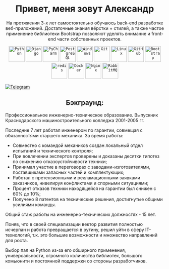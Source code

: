 <h1 align="center">Привет, меня зовут Александр</h1> 

<p align="center">На протяжении 3-х лет самостоятельно обучаюсь back-end разработке веб-приложений. Достаточные знания вёрстки + стилей, а также частое применение библиотеки Bootstrap позволяют уделять внимание и front-end части собственных проектов.</p>

<div align="center">
	<code><img width="50" src="https://raw.githubusercontent.com/marwin1991/profile-technology-icons/refs/heads/main/icons/python.png" alt="Python" title="Python"/></code>
	<code><img width="50" src="https://raw.githubusercontent.com/marwin1991/profile-technology-icons/refs/heads/main/icons/django.png" alt="Django" title="Django"/></code>
	<code><img width="50" src="https://raw.githubusercontent.com/marwin1991/profile-technology-icons/refs/heads/main/icons/pycharm.png" alt="PyCharm" title="PyCharm"/></code>
	<code><img width="50" src="https://raw.githubusercontent.com/marwin1991/profile-technology-icons/refs/heads/main/icons/postgresql.png" alt="PostgreSQL" title="PostgreSQL"/></code>
	<code><img width="50" src="https://raw.githubusercontent.com/marwin1991/profile-technology-icons/refs/heads/main/icons/windows.png" alt="Windows" title="Windows"/></code>
	<code><img width="50" src="https://raw.githubusercontent.com/marwin1991/profile-technology-icons/refs/heads/main/icons/git.png" alt="Git" title="Git"/></code>
	<code><img width="50" src="https://raw.githubusercontent.com/marwin1991/profile-technology-icons/refs/heads/main/icons/linux.png" alt="Linux" title="Linux"/></code>
	<code><img width="50" src="https://raw.githubusercontent.com/marwin1991/profile-technology-icons/refs/heads/main/icons/github.png" alt="GitHub" title="GitHub"/></code>
	<code><img width="50" src="https://raw.githubusercontent.com/marwin1991/profile-technology-icons/refs/heads/main/icons/bootstrap.png" alt="Bootstrap" title="Bootstrap"/></code>
	<code><img width="50" src="https://raw.githubusercontent.com/marwin1991/profile-technology-icons/refs/heads/main/icons/redis.png" alt="redis" title="redis"/></code>
	<code><img width="50" src="https://raw.githubusercontent.com/marwin1991/profile-technology-icons/refs/heads/main/icons/docker.png" alt="Docker" title="Docker"/></code>
	<code><img width="50" src="https://raw.githubusercontent.com/marwin1991/profile-technology-icons/refs/heads/main/icons/nginx.png" alt="Nginx" title="Nginx"/></code>
	<code><img width="50" src="https://raw.githubusercontent.com/marwin1991/profile-technology-icons/refs/heads/main/icons/rabbitmq.png" alt="RabbitMQ" title="RabbitMQ"/></code>
</div>

<!--[Gmail](https://img.shields.io/badge/Gmail-D14836?style=for-the-badge&logo=gmail&logoColor=white)-->
[![Telegram](https://img.shields.io/badge/Telegram-2CA5E0?style=for-the-badge&logo=telegram&logoColor=white)](https://t.me/AleksandrEg)

<h2 align="center">Бэкграунд:</h2>
Профессиональное инженерно-техническое образование. Выпускник Краснодарского машиностроительного колледжа 2001-2005 гг.

Последние 7 лет работал инженером по гарантии, совмещая с обязанностями старшего механика. За время работы:

- Совместно с командой механиков создан локальный отдел испытаний и технического контроля;
- При вовлечении экспертов проверены и доказаны десятки гипотез по снижению отказоустойчивости техники;
- Принимал участие в переговорах с заводами-изготовителями, поставщиками запасных частей и комплектующих;
- Работал с претензионными и рекламационными заявками заказчиков, нивелируя конфликтами и спорными ситуациями;
- Процент отказов техники находящейся на гарантии был снижен с 60% до 10%;
- Получено 8 патентов на технические решения, достигнутые общими усилиями команды.

Общий стаж работы на инженерно-технических должностях - 15 лет.

Поняв, что в своей специализации вектор развития полностью исчерпан и работа превращается в рутину, решил уйти в сферу IT-технологий, т.к. это большие возможности и множество направлений для роста.

Выбор пал на Python из-за его обширного применения, универсальности, огромного количества библиотек, большого комьюнити и постоянной поддержки со стороны разработчиков.
